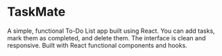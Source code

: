 # TaskMate
A simple, functional To-Do List app built using React. You can add tasks, mark them as completed, and delete them. The interface is clean and responsive. Built with React functional components and hooks.
